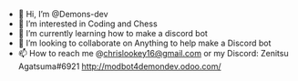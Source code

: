 - 👋 Hi, I’m @Demons-dev
- 👀 I’m interested in Coding and Chess
- 🌱 I’m currently learning how to make a discord bot
- 💞️ I’m looking to collaborate on Anything to help make a Discord bot
- 📫 How to reach me @chrislookey16@gmail.com or my Discord: Zenitsu Agatsuma#6921
http://modbot4demondev.odoo.com/

